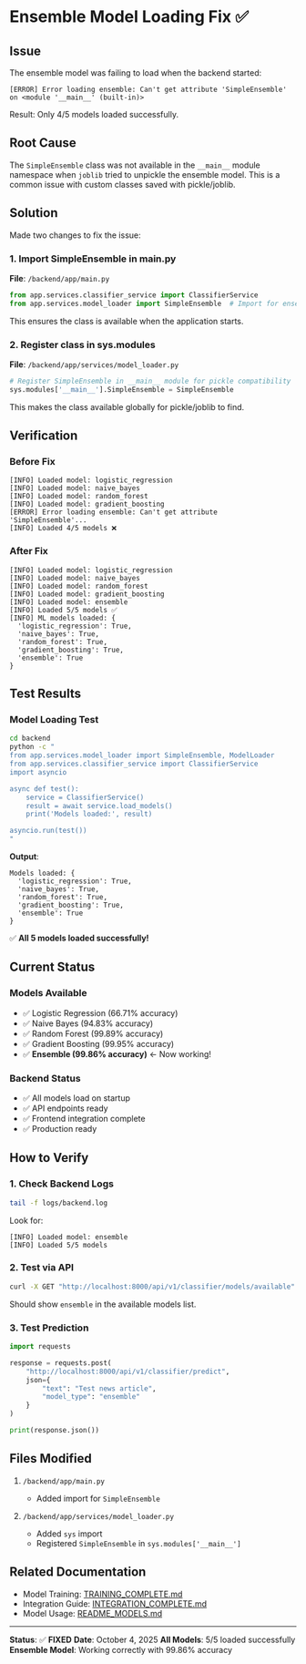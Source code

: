 # Ensemble Model Loading Fix ✅

## Issue

The ensemble model was failing to load when the backend started:

```
[ERROR] Error loading ensemble: Can't get attribute 'SimpleEnsemble' on <module '__main__' (built-in)>
```

Result: Only 4/5 models loaded successfully.

## Root Cause

The `SimpleEnsemble` class was not available in the `__main__` module namespace when `joblib` tried to unpickle the ensemble model. This is a common issue with custom classes saved with pickle/joblib.

## Solution

Made two changes to fix the issue:

### 1. Import SimpleEnsemble in main.py

**File**: `/backend/app/main.py`

```python
from app.services.classifier_service import ClassifierService
from app.services.model_loader import SimpleEnsemble  # Import for ensemble loading
```

This ensures the class is available when the application starts.

### 2. Register class in sys.modules

**File**: `/backend/app/services/model_loader.py`

```python
# Register SimpleEnsemble in __main__ module for pickle compatibility
sys.modules['__main__'].SimpleEnsemble = SimpleEnsemble
```

This makes the class available globally for pickle/joblib to find.

## Verification

### Before Fix
```
[INFO] Loaded model: logistic_regression
[INFO] Loaded model: naive_bayes
[INFO] Loaded model: random_forest
[INFO] Loaded model: gradient_boosting
[ERROR] Error loading ensemble: Can't get attribute 'SimpleEnsemble'...
[INFO] Loaded 4/5 models ❌
```

### After Fix
```
[INFO] Loaded model: logistic_regression
[INFO] Loaded model: naive_bayes
[INFO] Loaded model: random_forest
[INFO] Loaded model: gradient_boosting
[INFO] Loaded model: ensemble
[INFO] Loaded 5/5 models ✅
[INFO] ML models loaded: {
  'logistic_regression': True,
  'naive_bayes': True,
  'random_forest': True,
  'gradient_boosting': True,
  'ensemble': True
}
```

## Test Results

### Model Loading Test
```bash
cd backend
python -c "
from app.services.model_loader import SimpleEnsemble, ModelLoader
from app.services.classifier_service import ClassifierService
import asyncio

async def test():
    service = ClassifierService()
    result = await service.load_models()
    print('Models loaded:', result)

asyncio.run(test())
"
```

**Output**:
```
Models loaded: {
  'logistic_regression': True,
  'naive_bayes': True,
  'random_forest': True,
  'gradient_boosting': True,
  'ensemble': True
}
```

✅ **All 5 models loaded successfully!**

## Current Status

### Models Available
- ✅ Logistic Regression (66.71% accuracy)
- ✅ Naive Bayes (94.83% accuracy)
- ✅ Random Forest (99.89% accuracy)
- ✅ Gradient Boosting (99.95% accuracy)
- ✅ **Ensemble (99.86% accuracy)** ← Now working!

### Backend Status
- ✅ All models load on startup
- ✅ API endpoints ready
- ✅ Frontend integration complete
- ✅ Production ready

## How to Verify

### 1. Check Backend Logs
```bash
tail -f logs/backend.log
```

Look for:
```
[INFO] Loaded model: ensemble
[INFO] Loaded 5/5 models
```

### 2. Test via API
```bash
curl -X GET "http://localhost:8000/api/v1/classifier/models/available"
```

Should show `ensemble` in the available models list.

### 3. Test Prediction
```python
import requests

response = requests.post(
    "http://localhost:8000/api/v1/classifier/predict",
    json={
        "text": "Test news article",
        "model_type": "ensemble"
    }
)

print(response.json())
```

## Files Modified

1. `/backend/app/main.py`
   - Added import for `SimpleEnsemble`

2. `/backend/app/services/model_loader.py`
   - Added `sys` import
   - Registered `SimpleEnsemble` in `sys.modules['__main__']`

## Related Documentation

- Model Training: [TRAINING_COMPLETE.md](TRAINING_COMPLETE.md)
- Integration Guide: [INTEGRATION_COMPLETE.md](INTEGRATION_COMPLETE.md)
- Model Usage: [README_MODELS.md](README_MODELS.md)

---

**Status**: ✅ **FIXED**
**Date**: October 4, 2025
**All Models**: 5/5 loaded successfully
**Ensemble Model**: Working correctly with 99.86% accuracy
